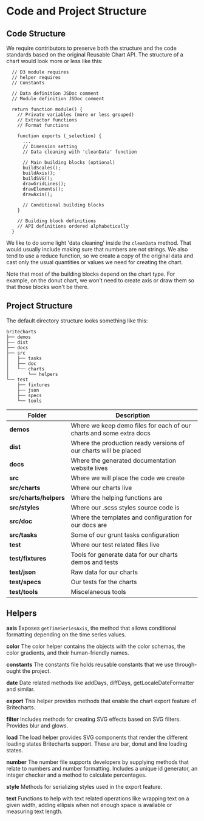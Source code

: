 # Code and Project Structure

## Code Structure

We require contributors to preserve both the structure and the code standards based on the original Reusable Chart API. The structure of a chart would look more or less like this:

```
  // D3 module requires
  // helper requires
  // Constants

  // Data definition JSDoc comment
  // Module definition JSDoc comment

  return function module() {
    // Private variables (more or less grouped)
    // Extractor functions
    // Format functions

    function exports (_selection) {
      ...
      // Dimension setting
      // Data cleaning with 'cleanData' function

      // Main building blocks (optional)
      buildScales();
      buildAxis();
      buildSVG();
      drawGridLines();
      drawElements();
      drawAxis();

      // Conditional building blocks
    }

    // Building block definitions
    // API definitions ordered alphabetically
  }

```

We like to do some light 'data cleaning' inside the `cleanData` method. That would usually include making sure that numbers are not strings. We also tend to use a reduce function, so we create a copy of the original data and cast only the usual quantities or values we need for creating the chart.

Note that most of the building blocks depend on the chart type. For example, on the donut chart, we won't need to create axis or draw them so that those blocks won't be there.

## Project Structure

The default directory structure looks something like this:

```
britecharts
├── demos
├── dist
├── docs
├── src
│   ├── tasks
│   ├── doc
│   └── charts
│       └── helpers
└── test
    ├── fixtures
    ├── json
    ├── specs
    └── tools
```

| Folder                 | Description                                                         |
| ---------------------- | ------------------------------------------------------------------- |
| **demos**              | Where we keep demo files for each of our charts and some extra docs |
| **dist**               | Where the production ready versions of our charts will be placed    |
| **docs**               | Where the generated documentation website lives                     |
| **src**                | Where we will place the code we create                              |
| **src/charts**         | Where our charts live                                               |
| **src/charts/helpers** | Where the helping functions are                                     |
| **src/styles**         | Where our .scss styles source code is                               |
| **src/doc**            | Where the templates and configuration for our docs are              |
| **src/tasks**          | Some of our grunt tasks configuration                               |
| **test**               | Where our test related files live                                   |
| **test/fixtures**      | Tools for generate data for our charts demos and tests              |
| **test/json**          | Raw data for our charts                                             |
| **test/specs**         | Our tests for the charts                                            |
| **test/tools**         | Miscelaneous tools                                                  |

## Helpers

**axis**
Exposes `getTimeSeriesAxis`, the method that allows conditional formatting depending on the time series values.

**color**
The color helper contains the objects with the color schemas, the color gradients, and their human-friendly names.

**constants**
The constants file holds reusable constants that we use through-ought the project.

**date**
Date related methods like addDays, diffDays, getLocaleDateFormatter and similar.

**export**
This helper provides methods that enable the chart export feature of Britecharts.

**filter**
Includes methods for creating SVG effects based on SVG filters. Provides blur and glows.

**load**
The load helper provides SVG components that render the different loading states Britecharts support. These are bar, donut and line loading states.

**number**
The number file supports developers by supplying methods that relate to numbers and number formatting. Includes a unique id generator, an integer checker and a method to calculate percentages.

**style**
Methods for serializing styles used in the export feature.

**text**
Functions to help with text related operations like wrapping text on a given width, adding ellipsis when not enough space is available or measuring text length.
